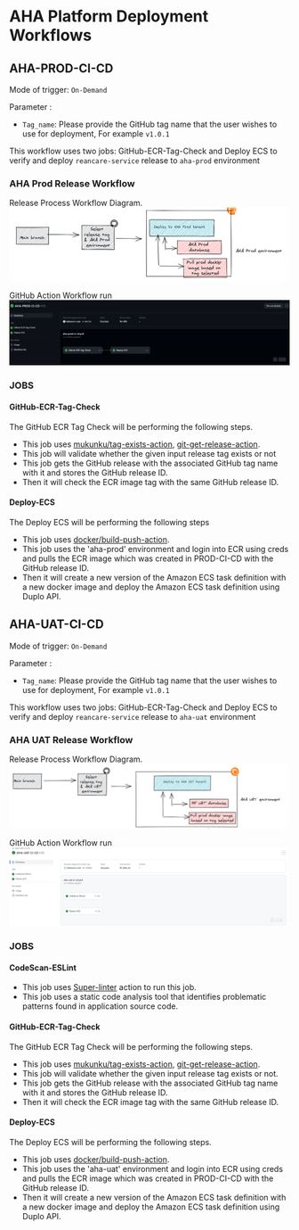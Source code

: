 # AHA Platform Deployment Workflows

## AHA-PROD-CI-CD
Mode of trigger: ```On-Demand```

Parameter : 
* ```Tag_name```: Please provide the GitHub tag name that the user wishes to use for deployment, For example ```v1.0.1```

This workflow uses two jobs: GitHub-ECR-Tag-Check and Deploy ECS to verify and deploy ```reancare-service``` release to ```aha-prod``` environment

### AHA Prod Release Workflow

Release Process Workflow Diagram.
![AHA-PROD](https://github.com/REAN-Foundation/reancare-service/blob/develop/assets/images/AHA-PROD_Workflow.png?raw=true)

GitHub Action Workflow run
![AHA-PROD-JOB](https://github.com/REAN-Foundation/reancare-service/blob/develop/assets/images/aha_github_workflow.png?raw=true)



### JOBS

#### GitHub-ECR-Tag-Check
The GitHub ECR Tag Check will be performing the following steps.

* This job uses [mukunku/tag-exists-action](https://github.com/marketplace/actions/tag-exists-action), [git-get-release-action](https://github.com/marketplace/actions/git-get-release-action).
* This job will validate whether the given input release tag exists or not
* This job gets the GitHub release with the associated GitHub tag name with it and stores the GitHub release ID.
* Then it will check the ECR image tag with the same GitHub release ID.

#### Deploy-ECS
The Deploy ECS will be performing the following steps

* This job uses [docker/build-push-action](https://github.com/marketplace/actions/build-and-push-docker-images).
* This job uses the 'aha-prod' environment and login into ECR using creds and pulls the ECR image which was created in PROD-CI-CD with the GitHub release ID.
* Then it will create a new version of the Amazon ECS task definition with a new docker image and deploy the Amazon ECS task definition using Duplo API.



## AHA-UAT-CI-CD
Mode of trigger: ```On-Demand```

Parameter : 
* ```Tag_name```: Please provide the GitHub tag name that the user wishes to use for deployment, For example ```v1.0.1```

This workflow uses two jobs: GitHub-ECR-Tag-Check and Deploy ECS to verify and deploy ```reancare-service``` release to ```aha-uat``` environment

### AHA UAT Release Workflow

Release Process Workflow Diagram.
![AHA-uat](https://github.com/REAN-Foundation/reancare-service/blob/develop/assets/images/AHA-UAT_wrokflow.png?raw=true)

GitHub Action Workflow run
![aha-uat-workflow](https://github.com/REAN-Foundation/reancare-service/blob/develop/assets/images/aha_uat_workflow.png?raw=true)


### JOBS

#### CodeScan-ESLint

* This job uses [Super-linter](https://github.com/marketplace/actions/super-linter) action to run this job.
* This job uses a static code analysis tool that identifies problematic patterns found in application source code.

#### GitHub-ECR-Tag-Check
The GitHub ECR Tag Check will be performing the following steps.


* This job uses [mukunku/tag-exists-action](https://github.com/marketplace/actions/tag-exists-action), [git-get-release-action](https://github.com/marketplace/actions/git-get-release-action).
* This job will validate whether the given input release tag exists or not.
* This job gets the GitHub release with the associated GitHub tag name with it and stores the GitHub release ID.
* Then it will check the ECR image tag with the same GitHub release ID.

#### Deploy-ECS
The Deploy ECS will be performing the following steps.

* This job uses [docker/build-push-action](https://github.com/marketplace/actions/build-and-push-docker-images).
* This job uses the 'aha-uat' environment and login into ECR using creds and pulls the ECR image which was created in PROD-CI-CD with the GitHub release ID.
* Then it will create a new version of the Amazon ECS task definition with a new docker image and deploy the Amazon ECS task definition using Duplo API.


